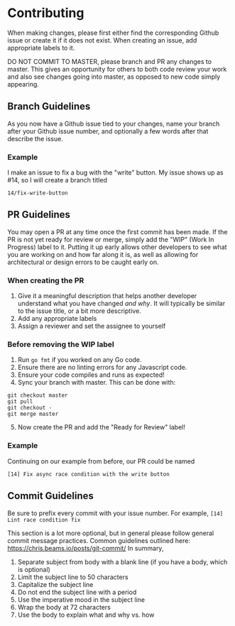 # Contributing
When making changes, please first either find the corresponding Github issue or create it if it does not exist. When creating an issue, add appropriate labels to it.

DO NOT COMMIT TO MASTER, please branch and PR any changes to master. This gives an opportunity for others to both code review your work and also see changes going into master, as opposed to new code simply appearing.

## Branch Guidelines
As you now have a Github issue tied to your changes, name your branch after your Github issue number, and optionally a few words after that describe the issue.

### Example
I make an issue to fix a bug with the "write" button. My issue shows up as #14, so I will create a branch titled

`14/fix-write-button`

## PR Guidelines
You may open a PR at any time once the first commit has been made. If the PR is not yet ready for review or merge, simply add the "WIP" (Work In Progress) label to it. Putting it up early allows other developers to see what you are working on and how far along it is, as well as allowing for architectural or design errors to be caught early on.

### When creating the PR
1. Give it a meaningful description that helps another developer understand what you have changed *and why*. It will typically be similar to the issue title, or a bit more descriptive.
2. Add any appropriate labels
3. Assign a reviewer and set the assignee to yourself

### Before removing the WIP label
1. Run `go fmt` if you worked on any Go code.
2. Ensure there are no linting errors for any Javascript code.
3. Ensure your code compiles and runs as expected!
4. Sync your branch with master. This can be done with:
```
git checkout master
git pull
git checkout -
git merge master
```
5. Now create the PR and add the "Ready for Review" label!

### Example
Continuing on our example from before, our PR could be named

`[14] Fix async race condition with the write button`

## Commit Guidelines
Be sure to prefix every commit with your issue number. For example, `[14] Lint race condition fix`

This section is a lot more optional, but in general please follow general commit message practices. Common guidelines outlined here: https://chris.beams.io/posts/git-commit/
In summary,
1. Separate subject from body with a blank line (if you have a body, which is optional)
2. Limit the subject line to 50 characters
3. Capitalize the subject line
4. Do not end the subject line with a period
5. Use the imperative mood in the subject line
6. Wrap the body at 72 characters
7. Use the body to explain what and why vs. how
